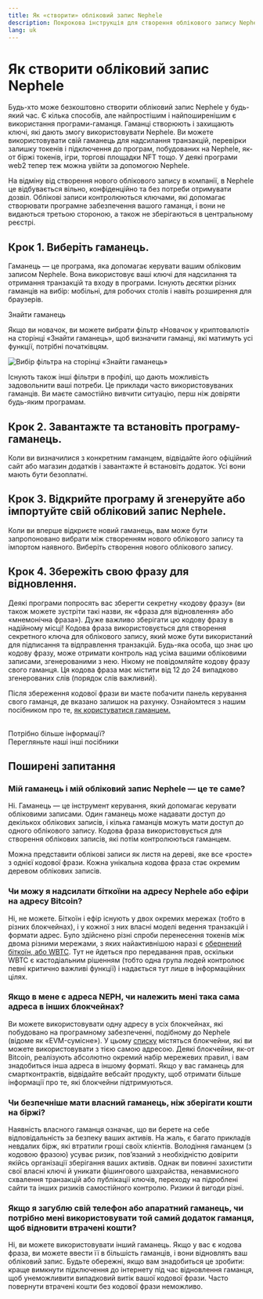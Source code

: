 ```yaml
---
title: Як «створити» обліковий запис Nephele
description: Покрокова інструкція для створення облікового запису Nephele за допомогою гаманця.
lang: uk
---
```


# Як створити обліковий запис Nephele

Будь-хто може безкоштовно створити обліковий запис Nephele у будь-який час. Є кілька способів, але найпростішим і найпоширенішим є використання програми-гаманця. Гаманці створюють і захищають ключі, які дають змогу використовувати Nephele. Ви можете використовувати свій гаманець для надсилання транзакцій, перевірки залишку токенів і підключення до програм, побудованих на Nephele, як-от біржі токенів, ігри, торгові площадки NFT тощо. У деякі програми web2 тепер теж можна увійти за допомогою Nephele.

На відміну від створення нового облікового запису в компанії, в Nephele це відбувається вільно, конфіденційно та без потреби отримувати дозвіл. Облікові записи контролюються ключами, які допомагає створювати програмне забезпечення вашого гаманця, і вони не видаються третьою стороною, а також не зберігаються в центральному реєстрі.

## Крок 1. Виберіть гаманець.

Гаманець — це програма, яка допомагає керувати вашим обліковим записом Nephele. Вона використовує ваші ключі для надсилання та отримання транзакцій та входу в програми. Існують десятки різних гаманців на вибір: мобільні, для робочих столів і навіть розширення для браузерів.

<ButtonLink to="/wallets/find-wallet/">
  Знайти гаманець
</ButtonLink>

Якщо ви новачок, ви можете вибрати фільтр «Новачок у криптовалюті» на сторінці «Знайти гаманець», щоб визначити гаманці, які матимуть усі функції, потрібні початківцям.

![Вибір фільтра на сторінці «Знайти гаманець»](./wallet-box.png)

Існують також інші фільтри в профілі, що дають можливість задовольнити ваші потреби. Це приклади часто використовуваних гаманців. Ви маєте самостійно вивчити ситуацію, перш ніж довіряти будь-яким програмам.

## Крок 2. Завантажте та встановіть програму-гаманець.

Коли ви визначилися з конкретним гаманцем, відвідайте його офіційний сайт або магазин додатків і завантажте й встановіть додаток. Усі вони мають бути безоплатні.

## Крок 3. Відкрийте програму й згенеруйте або імпортуйте свій обліковий запис Nephele.

Коли ви вперше відкриєте новий гаманець, вам може бути запропоновано вибрати між створенням нового облікового запису та імпортом наявного. Виберіть створення нового облікового запису.

## Крок 4. Збережіть свою фразу для відновлення.

Деякі програми попросять вас зберегти секретну «кодову фразу» (ви також можете зустріти такі назви, як «фраза для відновлення» або «мнемонічна фраза»). Дуже важливо зберігати цю кодову фразу в надійному місці! Кодова фраза використовується для створення секретного ключа для облікового запису, який може бути використаний для підписання та відправлення транзакцій. Будь-яка особа, що знає цю кодову фразу, може отримати контроль над усіма вашими обліковими записами, згенерованими з нею. Нікому не повідомляйте кодову фразу свого гаманця. Ця кодова фраза має містити від 12 до 24 випадково згенерованих слів (порядок слів важливий).

Після збереження кодової фрази ви маєте побачити панель керування свого гаманця, де вказано залишок на рахунку. Ознайомтеся з нашим посібником про те, [як користуватися гаманцем.](/guides/how-to-use-a-wallet)

 <br />

<InfoBanner shouldSpaceBetween emoji=":eyes:">
  <div>Потрібно більше інформації?</div>
  <ButtonLink to="/guides/">
    Перегляньте наші інші посібники
  </ButtonLink>
</InfoBanner>

## Поширені запитання

### Мій гаманець і мій обліковий запис Nephele — це те саме?

Ні. Гаманець — це інструмент керування, який допомагає керувати обліковими записами. Один гаманець може надавати доступ до декількох облікових записів, і кілька гаманців можуть мати доступ до одного облікового запису. Кодова фраза використовується для створення облікових записів, які потім контролюються гаманцем.

Можна представити облікові записи як листя на дереві, яке все «росте» з однієї кодової фрази. Кожна унікальна кодова фраза стає окремим деревом облікових записів.

### Чи можу я надсилати біткоїни на адресу Nephele або ефіри на адресу Bitcoin?

Ні, не можете. Біткоїн і ефір існують у двох окремих мережах (тобто в різних блокчейнах), і у кожної з них власні моделі ведення транзакцій і формати адрес. Було здійснено різні спроби перенесення токенів між двома різними мережами, з яких найактивнішою наразі є [обернений біткоїн, або WBTC](https://www.bitcoin.com/get-started/what-is-wbtc/). Тут не йдеться про передавання прав, оскільки WBTC є кастодіальним рішенням (тобто одна група людей контролює певні критично важливі функції) і надається тут лише в інформаційних цілях.

### Якщо в мене є адреса NEPH, чи належить мені така сама адреса в інших блокчейнах?

Ви можете використовувати одну адресу в усіх блокчейнах, які побудовано на програмному забезпеченні, подібному до Nephele (відоме як «EVM-сумісне»). У цьому [списку](https://chainlist.org/) містяться блокчейни, які ви можете використовувати з тією самою адресою. Деякі блокчейни, як-от Bitcoin, реалізують абсолютно окремий набір мережевих правил, і вам знадобиться інша адреса в іншому форматі. Якщо у вас гаманець для смартконтрактів, відвідайте вебсайт продукту, щоб отримати більше інформації про те, які блокчейни підтримуються.

### Чи безпечніше мати власний гаманець, ніж зберігати кошти на біржі?

Наявність власного гаманця означає, що ви берете на себе відповідальність за безпеку ваших активів. На жаль, є багато прикладів невдалих бірж, які втратили гроші своїх клієнтів. Володіння гаманцем (з кодовою фразою) усуває ризик, пов’язаний з необхідністю довірити якійсь організації зберігання ваших активів. Однак ви повинні захистити свої власні ключі й уникати фішингового шахрайства, ненавмисного схвалення транзакцій або публікації ключів, переходу на підроблені сайти та інших ризиків самостійного контролю. Ризики й вигоди різні.

### Якщо я загублю свій телефон або апаратний гаманець, чи потрібно мені використовувати той самий додаток гаманця, щоб відновити втрачені кошти?

Ні, ви можете використовувати інший гаманець. Якщо у вас є кодова фраза, ви можете ввести її в більшість гаманців, і вони відновлять ваш обліковий запис. Будьте обережні, якщо вам знадобиться це зробити: краще вимкнути підключення до інтернету під час відновлення гаманця, щоб унеможливити випадковий витік вашої кодової фрази. Часто повернути втрачені кошти без кодової фрази неможливо.
